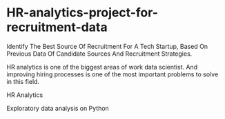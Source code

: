 # HR-analytics-project-for-recruitment-data

Identify The Best Source Of Recruitment For A Tech Startup, Based On Previous Data Of Candidate Sources And Recruitment Strategies.

HR analytics is one of the biggest areas of work data scientist. And improving hiring processes is one of the most important problems to solve in this field.

HR Analytics

Exploratory data analysis on Python
